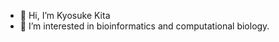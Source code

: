 - 👋 Hi, I’m Kyosuke Kita
- 👀 I’m interested in bioinformatics and computational biology.

<!---
kyosukekita/kyosukekita is a ✨ special ✨ repository because its `README.md` (this file) appears on your GitHub profile.
You can click the Preview link to take a look at your changes.
--->
